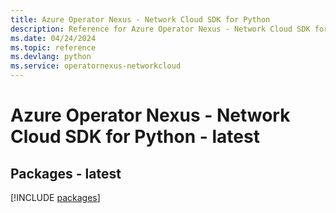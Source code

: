 ```yaml
---
title: Azure Operator Nexus - Network Cloud SDK for Python
description: Reference for Azure Operator Nexus - Network Cloud SDK for Python
ms.date: 04/24/2024
ms.topic: reference
ms.devlang: python
ms.service: operatornexus-networkcloud
---
```

# Azure Operator Nexus - Network Cloud SDK for Python - latest
## Packages - latest
[!INCLUDE [packages](operator-nexus---network-cloud-index.md)]